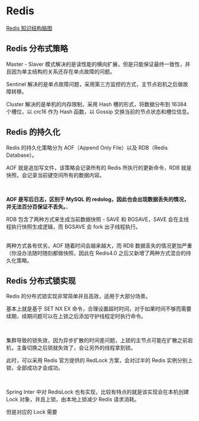 

# Redis

[Redis 知识结构脑图](https://www.processon.com/view/link/5f511977e0b34d6f59ddd751)



## Redis 分布式策略



Master - Slaver 模式解决的是读性能的横向扩展，但是只能保证最终一致性，并且因为单主结构的关系还存在单点故障的问题。

Sentinel 解决的是单点故障问题，采用第三方监控的方式，主节点宕机之后做故障转移。

Cluster 解决的是单机的内存限制，采用 Hash 槽的形式，将数据分布到 16384 个槽位，以 crc16 作为 Hash 函数，以 Gossip 交换当前的节点状态和槽位信息。







## Redis 的持久化

Redis 的持久化策略分为 AOF（Append Only File）以及 RDB（Redis Database）。

AOF 就是追加写文件，该策略会记录所有的 Redis 所执行的更新命令，RDB 就是快照，会记录当前键空间所有的数据内容。

<br>

**AOF 是写后日志，区别于 MySQL 的 redolog，因此也会出现数据丢失的情况，并无法百分百保证不丢失。**、

RDB 包含了两种方式来生成当前数据快照 - SAVE 和 BGSAVE，SAVE 会在主线程执行快照生成逻辑，而 BGSAVE 会 fork 出子线程执行。

<br>两种方式各有优劣，AOF 随着时间会越来越大，而 RDB 数据丢失的情况更加严重（你没办法随时随刻都做快照，因此在 Redis4.0 之后又新增了两种方式混合的持久化策略。





## Redis 分布式锁实现

Redis 的分布式锁实现非常简单并且高效，适用于大部分场景。

基本上就是基于 SET NX EX 命令，合理设置超时时间，对于如果时间不够而需要续期，续期问题可以在上锁之后添加守护线程定时执行命令。

<br>

集群导致的锁失效，因为异步扩散的时间差问题，上锁的主节点可能在扩散之前宕机，主备切换之后锁就失效了，会让另外的线程拿到锁。

此时，可以采用 Redis 官方提供的 RedLock 方案，会对过半的 Redis 实例分别上锁，全部成功才会成功。

<br>

Spring Inter 中对 RedisLock 也有实现，比较有特点的就是该实现会在本机创建 Lock 对象，并且上锁，由本地上锁减少 Redis 请求消耗。

但是对应的 Lock 需要